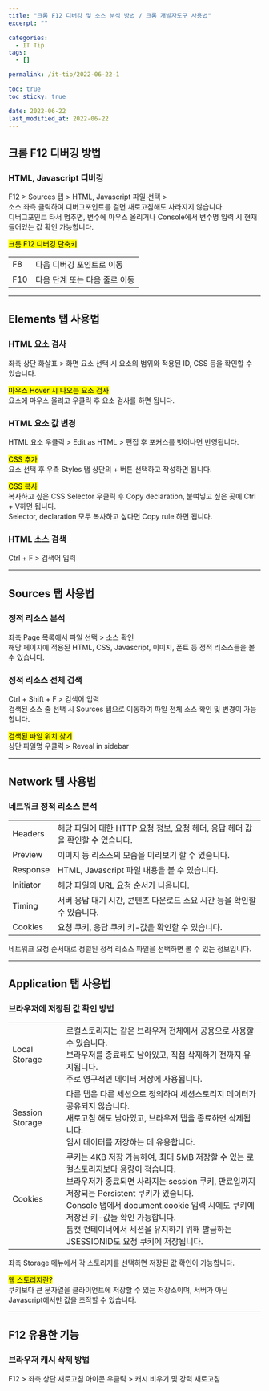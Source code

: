 ```yaml
---
title: "크롬 F12 디버깅 및 소스 분석 방법 / 크롬 개발자도구 사용법"
excerpt: ""

categories:
  - IT Tip
tags:
  - []

permalink: /it-tip/2022-06-22-1

toc: true
toc_sticky: true

date: 2022-06-22
last_modified_at: 2022-06-22
---
```


## 크롬 F12 디버깅 방법

### HTML, Javascript 디버깅
F12 > Sources 탭 > HTML, Javascript 파일 선택 >  
소스 좌측 클릭하여 디버그포인트를 걸면 새로고침해도 사라지지 않습니다.  
디버그포인트 타서 멈추면, 변수에 마우스 올리거나 Console에서 변수명 입력 시 현재 들어있는 값 확인 가능합니다.

<mark>크롬 F12 디버깅 단축키</mark>
<table class="table_2_left">
  <tbody>
    <tr>
      <td>F8</td>
      <td>다음 디버깅 포인트로 이동</td>
    </tr>
    <tr>
      <td>F10</td>
      <td>다음 단계 또는 다음 줄로 이동</td>
    </tr>
  </tbody>
</table>

---

## Elements 탭 사용법

### HTML 요소 검사
좌측 상단 화살표 > 화면 요소 선택 시 요소의 범위와 적용된 ID, CSS 등을 확인할 수 있습니다.

<mark>마우스 Hover 시 나오는 요소 검사</mark>  
요소에 마우스 올리고 우클릭 후 요소 검사를 하면 됩니다.

### HTML 요소 값 변경
HTML 요소 우클릭 > Edit as HTML > 편집 후 포커스를 벗어나면 반영됩니다.

<mark>CSS 추가</mark>  
요소 선택 후 우측 Styles 탭 상단의 + 버튼 선택하고 작성하면 됩니다.

<mark>CSS 복사</mark>  
복사하고 싶은 CSS Selector 우클릭 후 Copy declaration, 붙여넣고 싶은 곳에 Ctrl + V하면 됩니다.  
Selector, declaration 모두 복사하고 싶다면 Copy rule 하면 됩니다.

### HTML 소스 검색
Ctrl + F > 검색어 입력

---

## Sources 탭 사용법

### 정적 리소스 분석
좌측 Page 목록에서 파일 선택 > 소스 확인  
해당 페이지에 적용된 HTML, CSS, Javascript, 이미지, 폰트 등 정적 리소스들을 볼 수 있습니다.

### 정적 리소스 전체 검색
Ctrl + Shift + F > 검색어 입력  
검색된 소스 줄 선택 시 Sources 탭으로 이동하여 파일 전체 소스 확인 및 변경이 가능합니다.

<mark>검색된 파일 위치 찾기</mark>  
상단 파일명 우클릭 > Reveal in sidebar

---

## Network 탭 사용법

### 네트워크 정적 리소스 분석
<table class="table_2_left">
  <tbody>
    <tr>
      <td>Headers</td>
      <td>해당 파일에 대한 HTTP 요청 정보, 요청 헤더, 응답 헤더 값을 확인할 수 있습니다.</td>
    </tr>
    <tr>
      <td>Preview</td>
      <td>이미지 등 리소스의 모습을 미리보기 할 수 있습니다.</td>
    </tr>
    <tr>
      <td>Response</td>
      <td>HTML, Javascript 파일 내용을 볼 수 있습니다.</td>
    </tr>
    <tr>
      <td>Initiator</td>
      <td>해당 파일의 URL 요청 순서가 나옵니다.</td>
    </tr>
    <tr>
      <td>Timing</td>
      <td>서버 응답 대기 시간, 콘텐츠 다운로드 소요 시간 등을 확인할 수 있습니다.</td>
    </tr>
    <tr>
      <td>Cookies</td>
      <td>요청 쿠키, 응답 쿠키 키-값을 확인할 수 있습니다.</td>
    </tr>
  </tbody>
</table>
네트워크 요청 순서대로 정렬된 정적 리소스 파일을 선택하면 볼 수 있는 정보입니다.

---

## Application 탭 사용법

### 브라우저에 저장된 값 확인 방법
<table class="table_2_left">
  <tbody>
    <tr>
      <td>Local Storage</td>
      <td>로컬스토리지는 같은 브라우저 전체에서 공용으로 사용할 수 있습니다.<br>브라우저를 종료해도 남아있고, 직접 삭제하기 전까지 유지됩니다.<br>주로 영구적인 데이터 저장에 사용됩니다.</td>
    </tr>
    <tr>
      <td>Session Storage</td>
      <td>다른 탭은 다른 세션으로 정의하여 세션스토리지 데이터가 공유되지 않습니다.<br>새로고침 해도 남아있고, 브라우저 탭을 종료하면 삭제됩니다.<br>임시 데이터를 저장하는 데 유용합니다.</td>
    </tr>
    <tr>
      <td>Cookies</td>
      <td>쿠키는 4KB 저장 가능하여, 최대 5MB 저장할 수 있는 로컬스토리지보다 용량이 적습니다.<br>브라우저가 종료되면 사라지는 session 쿠키, 만료일까지 저장되는 Persistent 쿠키가 있습니다.<br>Console 탭에서 document.cookie 입력 시에도 쿠키에 저장된 키-값들 확인 가능합니다.<br>톰캣 컨테이너에서 세션을 유지하기 위해 발급하는 JSESSIONID도 요청 쿠키에 저장됩니다.</td>
    </tr>
  </tbody>
</table>
좌측 Storage 메뉴에서 각 스토리지를 선택하면 저장된 값 확인이 가능합니다.

<mark>웹 스토리지란?</mark>  
쿠키보다 큰 문자열을 클라이언트에 저장할 수 있는 저장소이며, 서버가 아닌 Javascript에서만 값을 조작할 수 있습니다.


---

## F12 유용한 기능

### 브라우저 캐시 삭제 방법
F12 > 좌측 상단 새로고침 아이콘 우클릭 > 캐시 비우기 및 강력 새로고침
